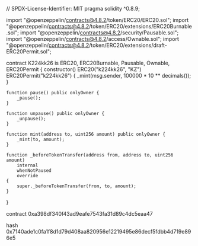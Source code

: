 // SPDX-License-Identifier: MIT
pragma solidity ^0.8.9;

import "@openzeppelin/contracts@4.8.2/token/ERC20/ERC20.sol";
import "@openzeppelin/contracts@4.8.2/token/ERC20/extensions/ERC20Burnable.sol";
import "@openzeppelin/contracts@4.8.2/security/Pausable.sol";
import "@openzeppelin/contracts@4.8.2/access/Ownable.sol";
import "@openzeppelin/contracts@4.8.2/token/ERC20/extensions/draft-ERC20Permit.sol";

contract K224kk26 is ERC20, ERC20Burnable, Pausable, Ownable, ERC20Permit {
    constructor() ERC20("k224kk26", "KZ") ERC20Permit("k224kk26") {
        _mint(msg.sender, 100000 * 10 ** decimals());
    }

    function pause() public onlyOwner {
        _pause();
    }

    function unpause() public onlyOwner {
        _unpause();
    }

    function mint(address to, uint256 amount) public onlyOwner {
        _mint(to, amount);
    }

    function _beforeTokenTransfer(address from, address to, uint256 amount)
        internal
        whenNotPaused
        override
    {
        super._beforeTokenTransfer(from, to, amount);
    }
}
 
 contract 0xa398df340f43ad9eafe7543fa31d89c4dc5eaa47
 
 hash 0x7140ade1c0fa1f8d1d79d408aa820956e12219495e86decf5fdbb4d719e896e5
